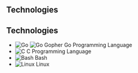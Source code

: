 ## Technologies

## Technologies

- ![Go](https://img.shields.io/badge/-Go-00ADD8?style=flat-square&logo=go&logoColor=white) ![Go Gopher](https://img.shields.io/badge/-Go%20Gopher-00ADD8?style=flat-square&logo=go&logoColor=white) Go Programming Language
- ![C](https://img.shields.io/badge/-C-A8B400?style=flat-square&logo=c&logoColor=white) C Programming Language
- ![Bash](https://img.shields.io/badge/-Bash-4EAA25?style=flat-square&logo=gnu-bash&logoColor=white) Bash
- ![Linux](https://img.shields.io/badge/-Linux-FCC624?style=flat-square&logo=linux&logoColor=white) Linux



<!--
**diaistanbuly/diaistanbuly** is a ✨ _special_ ✨ repository because its `README.md` (this file) appears on your GitHub profile.

Here are some ideas to get you started:

- 🔭 I’m currently working on ...
- 🌱 I’m currently learning ...
- 👯 I’m looking to collaborate on ...
- 🤔 I’m looking for help with ...
- 💬 Ask me about ...
- 📫 How to reach me: ...
- 😄 Pronouns: ...
- ⚡ Fun fact: ...
-->
